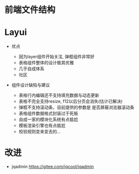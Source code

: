 # 前端文件结构

# Layui

- 优点

  - 因为layer组件开始关注, 弹框组件非常好
  - 表格组件整体的设计极其优雅
  - 几乎自成体系
  - 社区

- 组件设计缺陷与建议

  - 表格行内编辑还不支持填充数据与动态更新
  - 表格不完全支持resize, f12以后分页会消失(估计已解决)
  - 弹框不支持滚动条，目前提供的参数是 是否屏蔽浏览器滚动条
  - 表格组件数据格式封装过于死板
  - 自成一家的模块化系统有点尴尬
  - 模板渲染引擎也有点尴尬
  - 校验规则变来变去的...

# 改进

- jqadmin <https://gitee.com/jqcool/jqadmin>
